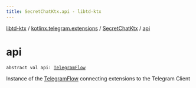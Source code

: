 ```yaml
---
title: SecretChatKtx.api - libtd-ktx
---
```


[libtd-ktx](../../index.html) / [kotlinx.telegram.extensions](../index.html) / [SecretChatKtx](index.html) / [api](./api.html)

# api

`abstract val api: `[`TelegramFlow`](../../kotlinx.telegram.core/-telegram-flow/index.html)

Instance of the [TelegramFlow](../../kotlinx.telegram.core/-telegram-flow/index.html) connecting extensions to the Telegram Client

